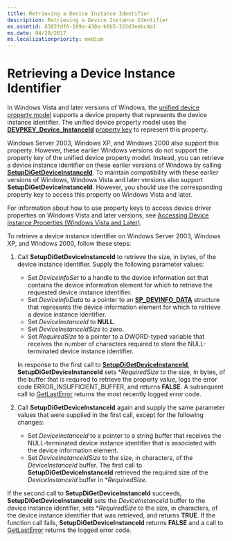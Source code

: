```yaml
---
title: Retrieving a Device Instance Identifier
description: Retrieving a Device Instance Identifier
ms.assetid: 6382fdf6-109a-430a-b6b5-322d3eebc4a1
ms.date: 04/20/2017
ms.localizationpriority: medium
---
```


# Retrieving a Device Instance Identifier


In Windows Vista and later versions of Windows, the [unified device property model](unified-device-property-model--windows-vista-and-later-.md) supports a device property that represents the device instance identifier. The unified device property model uses the [**DEVPKEY_Device_InstanceId**](./devpkey-device-instanceid.md) [property key](property-keys.md) to represent this property.

Windows Server 2003, Windows XP, and Windows 2000 also support this property. However, these earlier Windows versions do not support the property key of the unified device property model. Instead, you can retrieve a device instance identifier on these earlier versions of Windows by calling [**SetupDiGetDeviceInstanceId**](/windows/win32/api/setupapi/nf-setupapi-setupdigetdeviceinstanceida). To maintain compatibility with these earlier versions of Windows, Windows Vista and later versions also support **SetupDiGetDeviceInstanceId**. However, you should use the corresponding property key to access this property on Windows Vista and later.

For information about how to use property keys to access device driver properties on Windows Vista and later versions, see [Accessing Device Instance Properties (Windows Vista and Later)](accessing-device-instance-properties--windows-vista-and-later-.md).

To retrieve a device instance identifier on Windows Server 2003, Windows XP, and Windows 2000, follow these steps:

1.  Call **SetupDiGetDeviceInstanceId** to retrieve the size, in bytes, of the device instance identifier. Supply the following parameter values:

    -   Set *DeviceInfoSet* to a handle to the device information set that contains the device information element for which to retrieve the requested device instance identifier.
    -   Set *DeviceInfoData* to a pointer to an [**SP_DEVINFO_DATA**](/windows/win32/api/setupapi/ns-setupapi-sp_devinfo_data) structure that represents the device information element for which to retrieve a device instance identifier.
    -   Set *DeviceInstanceId* to **NULL**.
    -   Set *DeviceInstanceIdSize* to zero.
    -   Set *RequiredSize* to a pointer to a DWORD-typed variable that receives the number of characters required to store the NULL-terminated device instance identifier.

    In response to the first call to [**SetupDiGetDeviceInstanceId**](/windows/win32/api/setupapi/nf-setupapi-setupdigetdeviceinstanceida), **SetupDiGetDeviceInstanceId** sets \**RequiredSize* to the size, in bytes, of the buffer that is required to retrieve the property value, logs the error code ERROR_INSUFFICIENT_BUFFER, and returns **FALSE**. A subsequent call to [GetLastError](/windows/win32/api/errhandlingapi/nf-errhandlingapi-getlasterror) returns the most recently logged error code.

2.  Call **SetupDiGetDeviceInstanceId** again and supply the same parameter values that were supplied in the first call, except for the following changes:
    -   Set *DeviceInstanceId* to a pointer to a string buffer that receives the NULL-terminated device instance identifier that is associated with the device information element.
    -   Set *DeviceInstanceIdSize* to the size, in characters, of the *DeviceInstanceId* buffer. The first call to **SetupDiGetDeviceInstanceId** retrieved the required size of the *DeviceInstanceId* buffer in \**RequiredSize*.

If the second call to **SetupDiGetDeviceInstanceId** succeeds, **SetupDiGetDeviceInstanceId** sets the *DeviceInstanceId* buffer to the device instance identifier, sets \**RequiredSize* to the size, in characters, of the device instance identifier that was retrieved, and returns **TRUE**. If the function call fails, **SetupDiGetDeviceInstanceId** returns **FALSE** and a call to [GetLastError](/windows/win32/api/errhandlingapi/nf-errhandlingapi-getlasterror) returns the logged error code.

